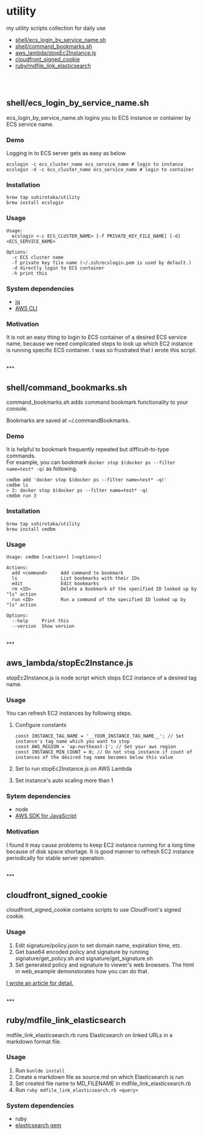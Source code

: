# utility
my utility scripts collection for daily use

- [shell/ecs_login_by_service_name.sh](#item1)
- [shell/command_bookmarks.sh](#item2)
- [aws_lambda/stopEc2Instance.js](#item3)
- [cloudfront_signed_cookie](#item4)
- [ruby/mdfile_link_elasticsearch](#item5)

<br />
<br />

## <a name="item1"></a>shell/ecs_login_by_service_name.sh
ecs_login_by_service_name.sh logins you to ECS instance or container by ECS service name.

### Demo
Logging in to ECS server gets as easy as below.
```
ecslogin -c ecs_cluster_name ecs_service_name # login to instance
ecslogin -d -c ecs_cluster_name ecs_service_name # login to container
```

### Installation
```
brew tap suhirotaka/utility
brew install ecslogin
```

### Usage
```
Usage:
  ecslogin <-c ECS_CLUSTER_NAME> [-f PRIVATE_KEY_FILE_NAME] [-d] <ECS_SERVICE_NAME>

Options:
  -c ECS cluster name
  -f private key file name (~/.ssh/ecslogin.pem is used by default.)
  -d directly login to ECS container
  -h print this
```

### System dependencies
- [jq](https://stedolan.github.io/jq/ "jq")
- [AWS CLI](https://aws.amazon.com/cli/ "AWS CLI")

### Motivation
It is not an easy thing to login to ECS container of a desired ECS service name, because we need complicated steps to look up which EC2 instance is running specific ECS container. I was so frustrated that I wrote this script.

<br />
***
<br />

## <a name="item2"></a>shell/command_bookmarks.sh
command_bookmarks.sh adds command bookmark functionality to your console.

Bookmarks are saved at ~/.commandBookmarks.

### Demo
It is helpful to bookmark frequently repeated but difficult-to-type commands. 
<br />
For example, you can bookmark `docker stop $(docker ps --filter name=test* -q)` as following.
```
cmdbm add 'docker stop $(docker ps --filter name=test* -q)'
cmdbm ls
> 3: docker stop $(docker ps --filter name=test* -q)
cmdbm run 3
```

### Installation
```
brew tap suhirotaka/utility
brew install cmdbm
```

### Usage
```
Usage: cmdbm [<action>] [<options>]

Actions:
  add <command>     Add command to bookmark
  ls                List bookmarks with their IDs
  edit              Edit bookmarks
  rm <ID>           Delete a bookmark of the specified ID looked up by "ls" action
  run <ID>          Run a command of the specified ID looked up by "ls" action

Options:
  --help     Print this
  --version  Show version
```

<br />
***
<br />

## <a name="item3"></a>aws_lambda/stopEc2Instance.js
stopEc2Instance.js is node script which stops EC2 instance of a desired tag name.

### Usage
You can refresh EC2 instances by following steps.

1. Configure constants

   ```
   const INSTANCE_TAG_NAME = '__YOUR_INSTANCE_TAG_NAME__'; // Set instance's tag name which you want to stop
   const AWS_REGION = 'ap-northeast-1'; // Set your aws region
   const INSTANCE_MIN_COUNT = 0; // Do not stop instance if count of instances of the desired tag name becomes below this value
   ```
2. Set to run stopEc2Instance.js on AWS Lambda
3. Set instance's auto scaling more than 1

### Sytem dependencies
- node
- [AWS SDK for JavaScript](https://www.npmjs.com/package/aws-sdk "AWS SDK for JavaScript")

### Motivation
I found it may cause problems to keep EC2 instance running for a long time because of disk space shortage. It is good manner to refresh EC2 instance periodically for stable server operation.

<br />
***
<br />

## <a name="item4"></a>cloudfront_signed_cookie
cloudfront_signed_cookie contains scripts to use CloudFront's signed cookie.

### Usage
1. Edit signature/policy.json to set domain name, expiration time, etc.
2. Get base64 encoded policy and signature by running signature/get_policy.sh and signature/get_signature.sh
3. Set generated policy and signature to viewer's web browsers. The html in web_example demonstorates how you can do that.

[I wrote an article for detail.](http://qiita.com/suhirotaka/items/514a9e246779dc1b9489 "AWS CloudFront 署名付きcookieの作り方")

<br />
***
<br />

## <a name="item5"></a>ruby/mdfile_link_elasticsearch
mdfile_link_elasticsearch.rb runs Elasticsearch on linked URLs in a markdown format file.

### Usage
1. Run `bunlde install`
2. Create a markdown file as source.md on which Elasticsearch is run
3. Set created file name to MD_FILENAME in mdfile_link_elasticsearch.rb 
4. Run `ruby mdfile_link_elasticsearch.rb <query>`

### System dependencies
- ruby
- [elasticsearch gem](https://github.com/elastic/elasticsearch-ruby "elasticsearch gem")
